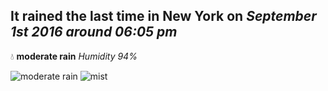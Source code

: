 ## It rained the last time in New York on *September 1st 2016 around 06:05 pm*
💧  **moderate rain** *Humidity 94%*

![moderate rain](http://openweathermap.org/img/w/10d.png) ![mist](http://openweathermap.org/img/w/50d.png)
